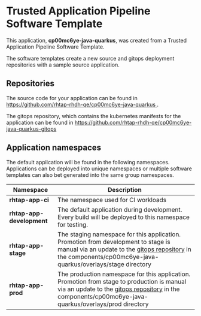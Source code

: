 # Trusted Application Pipeline Software Template

This application, **cp00mc6ye-java-quarkus**, was created from a Trusted Application Pipeline Software Template.

The software templates create a new source and gitops deployment repositories with a sample source application. 

## Repositories

The source code for your application can be found in [https://github.com/rhtap-rhdh-qe/cp00mc6ye-java-quarkus ](https://github.com/rhtap-rhdh-qe/cp00mc6ye-java-quarkus ).
 
The gitops repository, which contains the kubernetes manifests for the application can be found in 
[https://github.com/rhtap-rhdh-qe/cp00mc6ye-java-quarkus-gitops ](https://github.com/rhtap-rhdh-qe/cp00mc6ye-java-quarkus-gitops ) 

## Application namespaces 

The default application will be found in the following namespaces. Applications can be deployed into unique namespaces or multiple software templates can also bet generated into the same group namespaces.  

|  Namespace   |  Description   |  
| -------- | -------- |
| **rhtap-app-ci** | The namespace used for CI workloads |
| **rhtap-app-development** | The default application during development. Every build will be deployed to this namespace for testing. |
| **rhtap-app-stage** | The staging namespace for this application. Promotion from development to stage is manual via an update to the [gitops repository](https://github.com/rhtap-rhdh-qe/cp00mc6ye-java-quarkus-gitops ) in the components/cp00mc6ye-java-quarkus/overlays/stage directory |
| **rhtap-app-prod** | The production namespace for this application. Promotion from stage to production is manual via an update to the [gitops repository](https://github.com/rhtap-rhdh-qe/cp00mc6ye-java-quarkus-gitops ) in the components/cp00mc6ye-java-quarkus/overlays/prod directory |